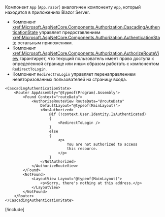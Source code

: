 Компонент `App` (`App.razor`) аналогичен компоненту `App`, который находится в приложениях Blazor Server.

* Компонент <xref:Microsoft.AspNetCore.Components.Authorization.CascadingAuthenticationState> управляет предоставлением <xref:Microsoft.AspNetCore.Components.Authorization.AuthenticationState> остальным приложениям.
* Компонент <xref:Microsoft.AspNetCore.Components.Authorization.AuthorizeRouteView> гарантирует, что текущий пользователь имеет право доступа к определенной странице или иным образом работать с компонентом `RedirectToLogin`.
* Компонент `RedirectToLogin` управляет перенаправлением неавторизованных пользователей на страницу входа.

```razor
<CascadingAuthenticationState>
    <Router AppAssembly="@typeof(Program).Assembly">
        <Found Context="routeData">
            <AuthorizeRouteView RouteData="@routeData" 
                DefaultLayout="@typeof(MainLayout)">
                <NotAuthorized>
                    @if (!context.User.Identity.IsAuthenticated)
                    {
                        <RedirectToLogin />
                    }
                    else
                    {
                        <p>
                            You are not authorized to access 
                            this resource.
                        </p>
                    }
                </NotAuthorized>
            </AuthorizeRouteView>
        </Found>
        <NotFound>
            <LayoutView Layout="@typeof(MainLayout)">
                <p>Sorry, there's nothing at this address.</p>
            </LayoutView>
        </NotFound>
    </Router>
</CascadingAuthenticationState>
```

[!include[](../prefer-exact-matches.md)]
